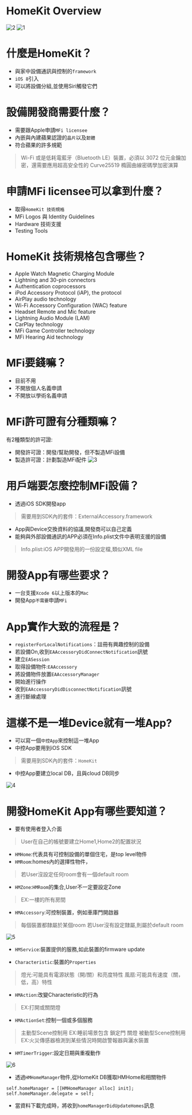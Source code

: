 <!-- slide -->
# HomeKit Overview
![2](assets/2.png)
![1](assets/1.png)

<!-- slide -->

# 什麼是HomeKit？

- 與家中設備通訊與控制的`framework`
- `iOS 8`引入
- 可以將設備分組,並使用Siri觸發它們

<!-- slide -->

# 設備開發商需要什麼？
- 需要跟Apple申請`MFi licensee`
- 內嵌與內建蘋果認證的`晶片`以及`韌體`
- 符合蘋果的許多規範
> Wi-Fi 或是低耗電藍牙（Bluetooth LE）裝置，必須以 3072 位元金鑰加密，還需要應用超高安全性的 Curve25519 橢圓曲線密碼學加密演算

<!-- slide -->

# 申請MFi licensee可以拿到什麼？
- 取得`HomeKit 技術規格`
- MFi Logos 與 Identity Guidelines
- Hardware 技術支援
- Testing Tools

<!-- slide -->

# HomeKit 技術規格包含哪些？
- Apple Watch Magnetic Charging Module
- Lightning and 30-pin connectors
- Authentication coprocessors
- iPod Accessory Protocol (iAP), the protocol
- AirPlay audio technology
- Wi-Fi Accessory Configuration (WAC) feature
- Headset Remote and Mic feature
- Lightning Audio Module (LAM)
- CarPlay technology
- MFi Game Controller technology
- MFi Hearing Aid technology

<!-- slide -->

# MFi要錢嘛？

- 目前不用
- 不開放個人名義申請
- 不開放以學術名義申請

<!-- slide -->

# MFi許可證有分種類嘛？

有2種類型的許可證:
- 開發許可證：開發/幫助開發，但不製造MFi設備
- 製造許可證：計劃製造MFi配件
![3](assets/3.png)

<!-- slide -->

# 用戶端要怎麼控制MFi設備？

- 透過iOS SDK開發app
> 需要用到SDK內的套件：ExternalAccessory.framework

- App與Device交換資料的協議,開發商可以自己定義
- 能夠與外部設備通訊的APP必須在Info.plist文件中表明支援的設備
>Info.plist:iOS APP開發用的一份設定檔,類似XML file

<!-- slide -->

# 開發App有哪些要求？

- 一台支援`Xcode 6`以上版本的`Mac`
- 開發App`不需要`申請`MFi`

<!-- slide -->

# App實作大致的流程是？
- `registerForLocalNotifications`：註冊有興趣控制的設備
- 若設備On,收到`EAAccessoryDidConnectNotification`訊號
- 建立`EASession`
- 取得設備物件:`EAAccessory`
- 將設備物件放置`EAAccessoryManager`
- 開始進行操作
- 收到`EAAccessoryDidDisconnectNotification`訊號
- 進行斷線處理

<!-- slide -->

# 這樣不是一堆Device就有一堆App?
- 可以寫一個`中控App`來控制這一堆App
- 中控App要用到iOS SDK
> 需要用到SDK內的套件：`HomeKit`
- 中控App要建立local DB，且與cloud DB同步
<!-- slide -->

![4](assets/4.png)

<!-- slide -->
# 開發HomeKit App有哪些要知道？
- 要有使用者登入介面
> User在自己的帳號要建立Home1,Home2的配置狀況

- `HMHome`:代表具有可控制設備的單個住宅，是top level物件
- `HMRoom`:homes內的選擇性物件，
>若User沒設定任何room會有一個default room

- `HMZone`:`HMRoom`的集合,User不一定要設定Zone
> EX:一樓的所有房間

- `HMAccessory`:可控制裝置，例如車庫門開啟器
> 每個裝置都隸屬於某個room
> 若User沒有設定隸屬,則屬於default room

<!-- slide -->

![5](assets/5.png)

<!-- slide -->

- `HMService`:裝置提供的服務,如此裝置的firmware update

- `Characteristic`:裝置的`Properties`
> 燈光:可能具有電源狀態（開/關）和亮度特性
> 風扇:可能具有速度（關，低，高）特性

<!-- slide -->

- `HMAction`:改變Characteristic的行為
> EX:打開或關閉燈

- `HMActionSet`:控制一個或多個服務
> 主動型Scene控制用
> EX:睡前場景包含 鎖定門 關燈
> 被動型Scene控制用
> EX:火災傳感器檢測到某些情況時開啟警報器與灑水裝置

- `HMTimerTrigger`:設定日期與重複動作

<!-- slide -->

![6](assets/6.png)

<!-- slide -->

- 透過`HMHomeManager`物件,從HomeKit DB獲取HMHome和相關物件
``` ObjC
self.homeManager = [[HMHomeManager alloc] init];
self.homeManager.delegate = self;
```
- 當資料下載完成時，將收到`homeManagerDidUpdateHomes`訊息
